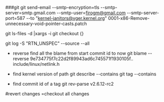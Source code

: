 

###git 
git send-email --smtp-encryption=tls --smtp-server=smtp.gmail.com --smtp-user=firogm@gmail.com --smtp-server-port=587 --to "kernel-janitors@vger.kernel.org" 0001-x86-Remove-unnecessary-void-pointer-casts.patch

git ls-files -d |xargs -i git checkout {}

git log -S "RTN_UNSPEC" --source --all
* reverse find all the blame from start commit id to now
    git blame --reverse 9e734775f7c22d2f89943ad6c745571f1930105f..   include/linux/netlink.h

* find kernel version of path
    git describe --contains
    git tag --contains <id>

* find commit id of a tag
    git rev-parse v2.6.12-rc2

#revert changes
=checkout all changes

